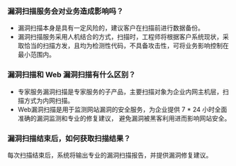 ### 漏洞扫描服务会对业务造成影响吗？
- 漏洞扫描本身是具有一定风险的，建议客户在扫描前进行数据备份。
- 漏洞扫描服务采用人机结合的方式，扫描时，工程师将根据客户系统现状，采取恰当的扫描方发，且均为检测性代码，不具备攻击性，可将业务影响控制在最小范围内。

### 漏洞扫描和 Web 漏洞扫描有什么区别？
- 专家服务漏洞扫描是专家服务的子产品，主要扫描对象为企业内网主机层，扫描方式为内网扫描。
- Web漏洞扫描是用于监测网站漏洞的安全服务，为企业提供 7 * 24 小时全面准确的漏洞监测和专业的修复建议， 避免漏洞被黑客利用进而影响网站安全。

### 漏洞扫描结束后，如何获取扫描结果？
每次扫描结束后，系统将输出专业的漏洞扫描报告，并提供漏洞修复建议。
